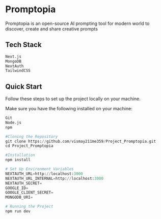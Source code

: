 # Promptopia

Promptopia is an open-source AI prompting tool for modern world to discover, create and share creative prompts

## Tech Stack

```bash
Next.js
MongoDB
NextAuth
TailwindCSS
```

## Quick Start
Follow these steps to set up the project locally on your machine.

Make sure you have the following installed on your machine:

```python
Git
Node.js
npm
```
```python
#Cloning the Repository
git clone https://github.com/vismay211me359/Project_Promptopia.git
cd Project_Promptopia

#Installation
npm install

# Set Up Environment Variables
NEXTAUTH_URL=http://localhost:3000
NEXTAUTH_URL_INTERNAL=http://localhost:3000
NEXTAUTH_SECRET=
GOOGLE_ID=
GOOGLE_CLIENT_SECRET=
MONGODB_URI=

# Running the Project
npm run dev
```